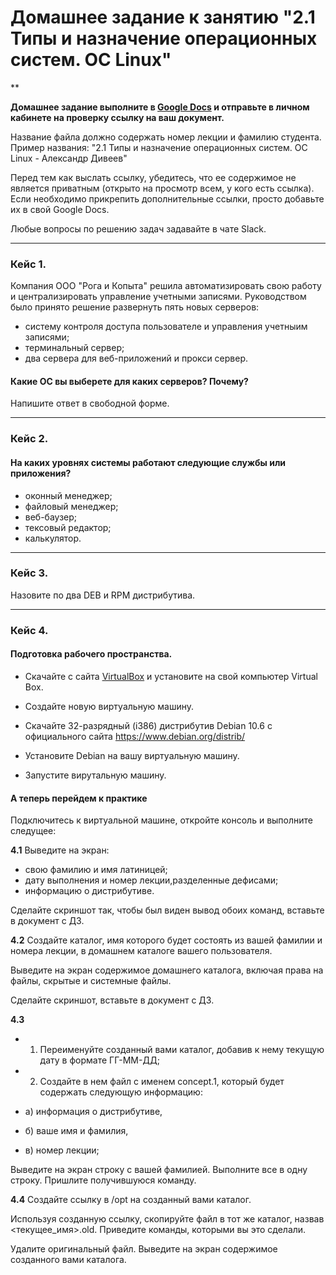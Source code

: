 # Домашнее задание к занятию "2.1 Типы и назначение операционных систем. ОС Linux"

**

**Домашнее задание выполните в [Google Docs](https://docs.google.com/) и отправьте в личном кабинете на проверку ссылку на ваш документ.** 

Название файла должно содержать номер лекции и фамилию студента. Пример названия: "2.1 Типы и назначение операционных систем. ОС Linux - Александр Дивеев"

Перед тем как выслать ссылку, убедитесь, что ее содержимое не является приватным (открыто на просмотр всем, у кого есть ссылка). Если необходимо прикрепить дополнительные ссылки, просто добавьте их в свой Google Docs.

Любые вопросы по решению задач задавайте в чате Slack.

---

### Кейс 1.

Компания ООО "Рога и Копыта" решила автоматизировать свою работу и централизировать управление учетными записями. 
Руководством было принято решение развернуть пять новых серверов: 

* систему контроля доступа пользователе и управления учетныим записями;
* терминальный сервер;
* два сервера для веб-приложений и прокси сервер. 

#### Какие ОС вы выберете для каких серверов? Почему?

Напишите ответ в свободной форме.

---

### Кейс 2.

#### На каких уровнях системы работают следующие службы или приложения?

* оконный менеджер;
* файловый менеджер;
* веб-баузер;
* тексовый редактор;
* калькулятор.

---

### Кейс 3.

Назовите по два DEB и RPM дистрибутива. 

---

### Кейс 4. 

#### Подготовка рабочего пространства.

* Скачайте с сайта [VirtualBox](https://www.virtualbox.org/) и установите на свой компьютер Virtual Box.

* Создайте новую виртуальную машину.

* Скачайте 32-разрядный (i386) дистрибутив Debian 10.6 с официального сайта https://www.debian.org/distrib/

* Установите Debian на вашу виртуальную машину.

* Запустите вирутальную машину.

#### А теперь перейдем к практике

Подключитесь к виртуальной машине, откройте консоль и выполните следущее:

**4.1** 
Выведите на экран:
* свою фамилию и имя латиницей;
* дату выполнения и номер лекции,разделенные дефисами;
* информацию о дистрибутиве. 

Сделайте скриншот так, чтобы был виден вывод обоих команд, вставьте в документ с ДЗ.

**4.2** 
Создайте каталог, имя которого будет состоять из вашей фамилии и номера лекции, в домашнем каталоге вашего пользователя. 

Выведите на экран содержимое домашнего каталога, включая права на файлы, скрытые и системные файлы.

Сделайте скриншот, вставьте в документ с ДЗ.

**4.3**
* 1) Переименуйте созданный вами каталог, добавив к нему текущую дату в формате ГГ-ММ-ДД; 

* 2) Создайте в нем файл с именем concept.1, который будет содержать следующую информацию: 

* а) информация о дистрибутиве,
* б) ваше имя и фамилия, 
* в) номер лекции;

Выведите на экран строку с вашей фамилией. Выполните все в одну строку. Пришлите получившуюся команду.

**4.4**
Создайте ссылку в /opt на созданный вами каталог.

Используя созданную ссылку, скопируйте файл в тот же каталог, назвав <текущее_имя>.old. Приведите команды, которыми вы это сделали.

Удалите оригинальный файл. Выведите на экран содержимое созданного вами каталога.
